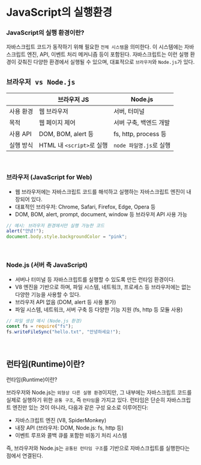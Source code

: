 # JavaScript의 실행환경

### JavaScript의 실행 환경이란?

자바스크립트 코드가 동작하기 위해 필요한 `전체 시스템`을 의미한다.
이 시스템에는 자바스크립트 엔진, API, 이벤트 처리 메커니즘 등이 포함된다.
자바스크립트는 이런 실행 환경이 갖춰진 다양한 환경에서 실행될 수 있으며, 대표적으로 `브라우저`와 `Node.js`가 있다.

## `브라우저 vs Node.js`

|           | 브라우저 JS               | Node.js                 |
| --------- | ------------------------- | ----------------------- |
| 사용 환경 | 웹 브라우저               | 서버, 터미널            |
| 목적      | 웹 페이지 제어            | 서버 구축, 백엔드 개발  |
| 사용 API  | DOM, BOM, alert 등        | fs, http, process 등    |
| 실행 방식 | HTML 내 `<script>`로 실행 | `node 파일명.js`로 실행 |

<br>

### 브라우저 (JavaScript for Web)

- 웹 브라우저에는 자바스크립트 코드를 해석하고 실행하는 자바스크립트 엔진이 내장되어 있다.
- 대표적인 브라우저: Chrome, Safari, Firefox, Edge, Opera 등
- DOM, BOM, alert, prompt, document, window 등 브라우저 API 사용 가능

```js
// 예시: 브라우저 환경에서만 실행 가능한 코드
alert("안녕!");
document.body.style.backgroundColor = "pink";
```

<br>

### Node.js (서버 측 JavaScript)

- 서버나 터미널 등 자바스크립트를 실행할 수 있도록 만든 런타임 환경이다.
- V8 엔진을 기반으로 하며, 파일 시스템, 네트워크, 프로세스 등 브라우저에는 없는 다양한 기능을 사용할 수 있다.
- 브라우저 API 없음 (DOM, alert 등 사용 불가)
- 파일 시스템, 네트워크, 서버 구축 등 다양한 기능 지원 (fs, http 등 모듈 사용)

```js
// 파일 생성 예시 (Node.js 환경)
const fs = require("fs");
fs.writeFileSync("hello.txt", "안녕하세요!");
```

<br>

## 런타임(Runtime)이란?

런타임(Runtime)이란?

브라우저와 Node.js는 `외형상 다른 실행 환경`이지만, 그 내부에는 자바스크립트 코드를 실제로 실행하기 위한 `공통 구조`, 즉 `런타임`을 가지고 있다. 런타임은 단순히 자바스크립트 엔진만 있는 것이 아니라, 다음과 같은 구성 요소로 이루어진다:

- 자바스크립트 엔진 (V8, SpiderMonkey)
- 내장 API (브라우저: DOM, Node.js: fs, http 등)
- 이벤트 루프와 콜백 큐를 포함한 비동기 처리 시스템

즉, 브라우저와 Node.js는 `공통된 런타임 구조`를 기반으로 자바스크립트를 실행한다는 점에서 연결된다.
